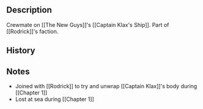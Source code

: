 ## Description
Crewmate on [[The New Guys]]'s [[Captain Klax's Ship]]. Part of [[Rodrick]]'s faction.

## History


## Notes
* Joined with [[Rodrick]] to try and unwrap [[Captain Klax]]'s body during [[Chapter 1]]
* Lost at sea during [[Chapter 1]]